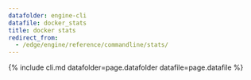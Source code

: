 ```yaml
---
datafolder: engine-cli
datafile: docker_stats
title: docker stats
redirect_from:
  - /edge/engine/reference/commandline/stats/
---
```

<!--
This page is automatically generated from Docker's source code. If you want to
suggest a change to the text that appears here, open a ticket or pull request
in the source repository on GitHub:

https://github.com/docker/cli
-->

{% include cli.md datafolder=page.datafolder datafile=page.datafile %}
